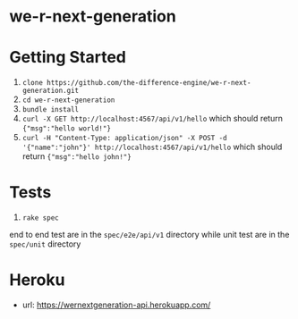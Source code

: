 # we-r-next-generation

# Getting Started

1. `clone https://github.com/the-difference-engine/we-r-next-generation.git`
2. `cd we-r-next-generation`
3. `bundle install`
4. `curl -X GET http://localhost:4567/api/v1/hello` which should return `{"msg":"hello world!"}`
5. `curl -H "Content-Type: application/json" -X POST -d '{"name":"john"}' http://localhost:4567/api/v1/hello` which should return `{"msg":"hello john!"}`

# Tests

1. `rake spec`

end to end test are in the `spec/e2e/api/v1` directory while unit test are in the `spec/unit` directory  

# Heroku
- url: https://wernextgeneration-api.herokuapp.com/

